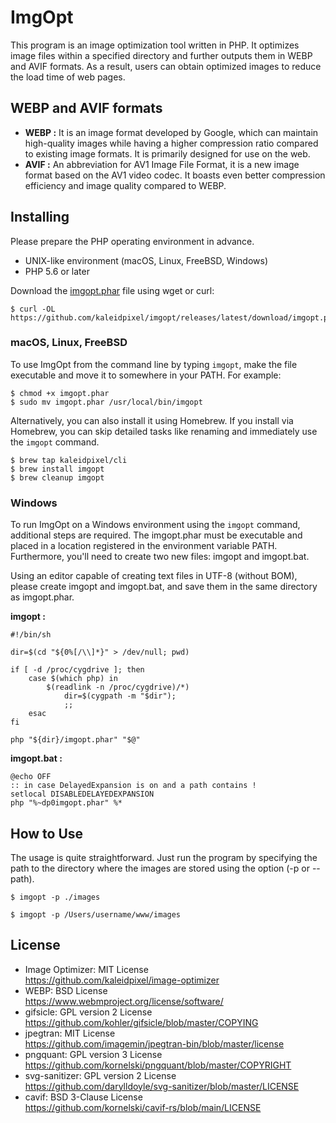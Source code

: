 # ImgOpt
This program is an image optimization tool written in PHP. It optimizes image files within a specified directory and further outputs them in WEBP and AVIF formats. As a result, users can obtain optimized images to reduce the load time of web pages.

## WEBP and AVIF formats
- **WEBP :** It is an image format developed by Google, which can maintain high-quality images while having a higher compression ratio compared to existing image formats. It is primarily designed for use on the web. 
- **AVIF :** An abbreviation for AV1 Image File Format, it is a new image format based on the AV1 video codec. It boasts even better compression efficiency and image quality compared to WEBP.

## Installing
Please prepare the PHP operating environment in advance.

- UNIX-like environment (macOS, Linux, FreeBSD, Windows)
- PHP 5.6 or later

Download the [imgopt.phar](https://github.com/kaleidpixel/imgopt/releases/latest/download/imgopt.phar) file using wget or curl:

```shell
$ curl -OL https://github.com/kaleidpixel/imgopt/releases/latest/download/imgopt.phar

```

### macOS, Linux, FreeBSD

To use ImgOpt from the command line by typing `imgopt`, make the file executable and move it to somewhere in your PATH. For example:

```shell
$ chmod +x imgopt.phar
$ sudo mv imgopt.phar /usr/local/bin/imgopt

```

Alternatively, you can also install it using Homebrew. If you install via Homebrew, you can skip detailed tasks like renaming and immediately use the `imgopt` command.

```shell
$ brew tap kaleidpixel/cli
$ brew install imgopt
$ brew cleanup imgopt

```

### Windows

To run ImgOpt on a Windows environment using the `imgopt` command, additional steps are required. The imgopt.phar must be executable and placed in a location registered in the environment variable PATH. Furthermore, you'll need to create two new files: imgopt and imgopt.bat.

Using an editor capable of creating text files in UTF-8 (without BOM), please create imgopt and imgopt.bat, and save them in the same directory as imgopt.phar.

**imgopt :**
```shell
#!/bin/sh

dir=$(cd "${0%[/\\]*}" > /dev/null; pwd)

if [ -d /proc/cygdrive ]; then
    case $(which php) in
        $(readlink -n /proc/cygdrive)/*)
            dir=$(cygpath -m "$dir");
            ;;
    esac
fi

php "${dir}/imgopt.phar" "$@"

```

**imgopt.bat :**
```shell
@echo OFF
:: in case DelayedExpansion is on and a path contains ! 
setlocal DISABLEDELAYEDEXPANSION
php "%~dp0imgopt.phar" %*

```

## How to Use
The usage is quite straightforward. Just run the program by specifying the path to the directory where the images are stored using the option (-p or --path).

```shell
$ imgopt -p ./images

```
```shell
$ imgopt -p /Users/username/www/images

```

## License
* Image Optimizer: MIT License  
  https://github.com/kaleidpixel/image-optimizer
* WEBP: BSD License  
  https://www.webmproject.org/license/software/
* gifsicle: GPL version 2 License  
  https://github.com/kohler/gifsicle/blob/master/COPYING
* jpegtran: MIT License  
  https://github.com/imagemin/jpegtran-bin/blob/master/license
* pngquant: GPL version 3 License  
  https://github.com/kornelski/pngquant/blob/master/COPYRIGHT
* svg-sanitizer: GPL version 2 License  
  https://github.com/darylldoyle/svg-sanitizer/blob/master/LICENSE
* cavif: BSD 3-Clause License  
  https://github.com/kornelski/cavif-rs/blob/main/LICENSE
